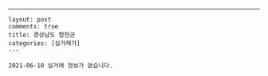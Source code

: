 ---
    layout: post
    comments: true
    title: 경상남도 합천군
    categories: [실거래가]
    ---

    2021-06-10 실거래 정보가 없습니다.

    